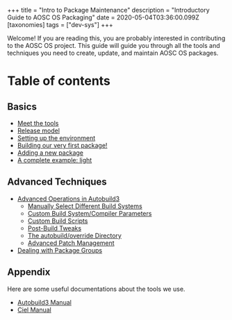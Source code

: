 +++
title = "Intro to Package Maintenance"
description = "Introductory Guide to AOSC OS Packaging"
date = 2020-05-04T03:36:00.099Z
[taxonomies]
tags = ["dev-sys"]
+++

Welcome! If you are reading this, you are probably interested in contributing to the AOSC OS project. This guide will guide you through all the tools and techniques you need to create, update, and maintain AOSC OS packages.

# Table of contents
## Basics
- [Meet the tools](@/dev/system/basics.md#meet-the-tools)
- [Release model](@/dev/system/basics.md#release-model)
- [Setting up the environment](@/dev/system/basics.md#setting-up-the-environment)
- [Building our very first package!](@/dev/system/basics.md#building-our-very-first-package)
- [Adding a new package](@/dev/system/basics.md#adding-a-new-package)
- [A complete example: light](@/dev/system/basics.md#a-complete-example-light)

## Advanced Techniques
- [Advanced Operations in Autobuild3](@/dev/system/advanced-techniques.md#advanced-operations-in-autobuild3)
	- [Manually Select Different Build Systems](@/dev/system/advanced-techniques.md#manually-select-different-build-systems)
	- [Custom Build System/Compiler Parameters](@/dev/system/advanced-techniques.md#custom-build-system-compiler-parameters)
	- [Custom Build Scripts](@/dev/system/advanced-techniques.md#custom-build-scripts)
	- [Post-Build Tweaks](@/dev/system/advanced-techniques.md#post-build-tweaks)
	- [The autobuild/override Directory](@/dev/system/advanced-techniques.md#the-autobuild-override-directory)
	- [Advanced Patch Management](@/dev/system/advanced-techniques.md#advanced-patch-management)
- [Dealing with Package Groups](@/dev/system/advanced-techniques.md#dealing-with-package-groups)

## Appendix
Here are some useful documentations about the tools we use.
- [Autobuild3 Manual](@/dev/system/autobuild3-manual.md)
- [Ciel Manual](@/dev/system/ciel-manual.md)
